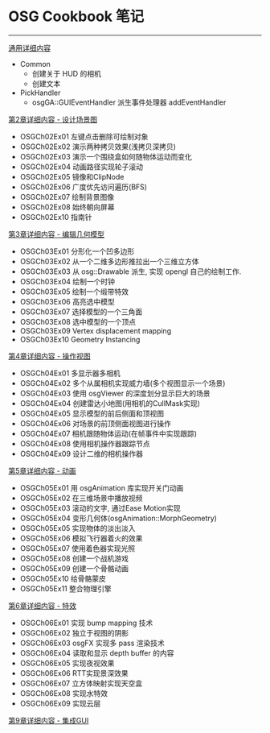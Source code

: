 # OSG Cookbook 笔记
----------------------------------------------------
[通用详细内容](/common/README.md)
* Common
	- 创建关于 HUD 的相机
	- 创建文本
* PickHandler
	- osgGA::GUIEventHandler 派生事件处理器 addEventHandler

[第2章详细内容 - 设计场景图](/OSGCh02/README.md)
* OSGCh02Ex01 左键点击删除可绘制对象
* OSGCh02Ex02 演示两种拷贝效果(浅拷贝深拷贝)
* OSGCh02Ex03 演示一个围绕盒如何随物体运动而变化
* OSGCh02Ex04 动画路径实现轮子滚动
* OSGCh02Ex05 镜像和ClipNode
* OSGCh02Ex06 广度优先访问遍历(BFS)
* OSGCh02Ex07 绘制背景图像
* OSGCh02Ex08 始终朝向屏幕
* OSGCh02Ex10 指南针

[第3章详细内容 - 编辑几何模型](/OSGCh03/README.md)
* OSGCh03Ex01 分形化一个凹多边形
* OSGCh03Ex02 从一个二维多边形推拉出一个三维立方体
* OSGCh03Ex03 从 osg::Drawable 派生, 实现 opengl 自己的绘制工作.
* OSGCh03Ex04 绘制一个时钟
* OSGCh03Ex05 绘制一个缎带特效
* OSGCh03Ex06 高亮选中模型
* OSGCh03Ex07 选择模型的一个三角面
* OSGCh03Ex08 选中模型的一个顶点
* OSGCh03Ex09 Vertex displacement mapping
* OSGCh03Ex10 Geometry Instancing

[第4章详细内容 - 操作视图](/OSGCh04/README.md)
* OSGCh04Ex01 多显示器多相机
* OSGCh04Ex02 多个从属相机实现威力墙(多个视图显示一个场景)
* OSGCh04Ex03 使用 osgViewer 的深度划分显示巨大的场景
* OSGCh04Ex04 创建雷达小地图(用相机的CullMask实现)
* OSGCh04Ex05 显示模型的前后侧面和顶视图
* OSGCh04Ex06 对场景的前顶侧面视图进行操作
* OSGCh04Ex07 相机跟随物体运动(在帧事件中实现跟踪)
* OSGCh04Ex08 使用相机操作器跟踪节点
* OSGCh04Ex09 设计二维的相机操作器

[第5章详细内容 - 动画](/OSGCh05/README.md)
* OSGCh05Ex01 用 osgAnimation 库实现开关门动画
* OSGCh05Ex02 在三维场景中播放视频
* OSGCh05Ex03 滚动的文字, 通过Ease Motion实现
* OSGCh05Ex04 变形几何体(osgAnimation::MorphGeometry)
* OSGCh05Ex05 实现物体的淡出淡入
* OSGCh05Ex06 模拟飞行器着火的效果
* OSGCh05Ex07 使用着色器实现光照
* OSGCh05Ex08 创建一个战机游戏
* OSGCh05Ex09 创建一个骨骼动画
* OSGCh05Ex10 给骨骼蒙皮
* OSGCh05Ex11 整合物理引擎

[第6章详细内容 - 特效](/OSGCh06/README.md)
* OSGCh06Ex01 实现 bump mapping 技术
* OSGCh06Ex02 独立于视图的阴影
* OSGCh06Ex03 osgFX 实现多 pass 渲染技术
* OSGCh06Ex04 读取和显示 depth buffer 的内容
* OSGCh06Ex05 实现夜视效果
* OSGCh06Ex06 RTT实现景深效果
* OSGCh06Ex07 立方体映射实现天空盒
* OSGCh06Ex08 实现水特效
* OSGCh06Ex09 实现云层

[第9章详细内容 - 集成GUI](/OSGCh09/README.md)
